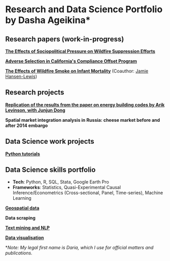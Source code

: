 # Research and Data Science Portfolio by Dasha Ageikina*

## Research papers (work-in-progress)

**[The Effects of Sociopolitical Pressure on Wildfire Suppression Efforts](https://github.com/dashaageikina/job-market-paper-data-pipeline)**

**[Adverse Selection in California's Compliance Offset Program](https://dashaageikina.notion.site/Adverse-Selection-in-California-s-Compliance-Offset-Program-Does-the-Program-Sequester-Carbon-in-Fo-188040298a0180cc8fe7c54fdb9e86ca)**

**[The Effects of Wildfire Smoke on Infant Mortality](https://dashaageikina.notion.site/Exposure-of-U-S-Counties-to-Wildfire-Smoke-in-2006-2017-and-its-Effects-on-Infant-Mortality-188040298a0180deb72cf161bcbac05b)** (Coauthor: [Jamie Hansen-Lewis](https://are.ucdavis.edu/people/faculty/jamie-hansen-lewis/))

## Research projects

**[Replication of the results from the paper on energy building codes by Arik Levinson, with Junjun Dong](https://www.dropbox.com/scl/fi/vk4oc8g309a15dt7twz4o/levinson_replication.pdf?rlkey=o3o3epry5jgbb2mwl957frfqd&st=0l516zok&dl=0)**

**Spatial market integration analysis in Russia: cheese market before and after 2014 embargo**

## Data Science work projects

**[Python tutorials](https://github.com/dashaageikina/python-tutorials)**

## Data Science skills portfolio

- **Tech**: Python, R, SQL, Stata, Google Earth Pro
- **Frameworks**: Statistics, Quasi-Experimental Causal Inference/Econometrics (Cross-sectional, Panel, Time-series), Machine Learning

**[Geospatial data](https://github.com/dashaageikina/geospatial-data)**

**Data scraping**

**[Text mining and NLP](https://github.com/dashaageikina/nlp-news-analysis/tree/main)**

**[Data visualisation](https://github.com/dashaageikina/data-visualization)**

**Note: My legal first name is Daria, which I use for official matters and publications.*





